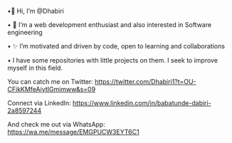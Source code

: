 •👋 Hi, I’m @Dhabiri

• 👀 I’m a web development enthusiast and also interested in Software engineering

• ✨ I’m motivated and driven by code, open to learning and collaborations

• I have some repositories with little projects on them. I seek to improve myself in this field.

You can catch me on Twitter:
https://twitter.com/Dhabiri1?t=OU-CFikKMfeAiytIGmimww&s=09

Connect via LinkedIn:
https://www.linkedin.com/in/babatunde-dabiri-2a8597244

And check me out via WhatsApp:
https://wa.me/message/EMGPUCW3EYT6C1
